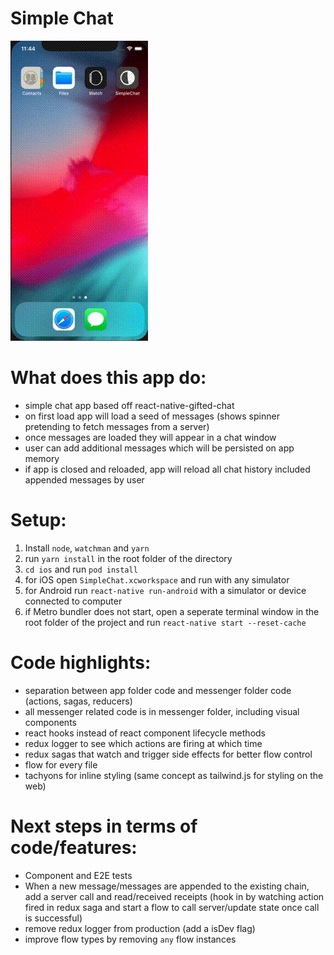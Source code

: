 # Simple Chat
![](SimpleChatExample.gif)

# What does this app do:
- simple chat app based off react-native-gifted-chat
- on first load app will load a seed of messages (shows spinner pretending to fetch messages from a server)
- once messages are loaded they will appear in a chat window
- user can add additional messages which will be persisted on app memory
- if app is closed and reloaded, app will reload all chat history included appended messages by user

# Setup:
1. Install `node`, `watchman` and `yarn`
2. run `yarn install` in the root folder of the directory
3. `cd ios` and run `pod install`
4. for iOS open `SimpleChat.xcworkspace` and run with any simulator
5. for Android run `react-native run-android` with a simulator or device connected to computer
6. if Metro bundler does not start, open a seperate terminal window in the root folder of the project and run `react-native start --reset-cache`

# Code highlights:
- separation between app folder code and messenger folder code (actions, sagas, reducers)
- all messenger related code is in messenger folder, including visual components
- react hooks instead of react component lifecycle methods
- redux logger to see which actions are firing at which time
- redux sagas that watch and trigger side effects for better flow control
- flow for every file
- tachyons for inline styling (same concept as tailwind.js for styling on the web)

# Next steps in terms of code/features:
- Component and E2E tests
- When a new message/messages are appended to the existing chain, add a server call and read/received receipts (hook in by watching action fired in redux saga and start a flow to call server/update state once call is successful)
- remove redux logger from production (add a isDev flag)
- improve flow types by removing `any` flow instances
